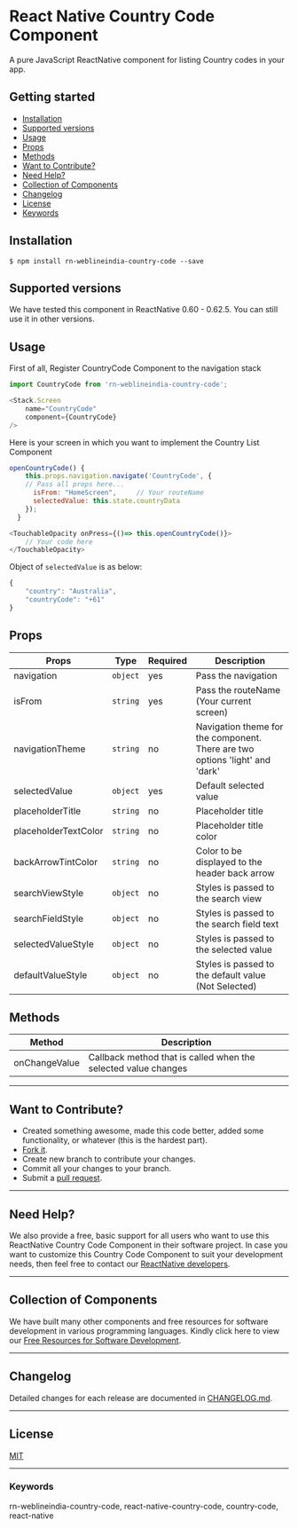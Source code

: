 # React Native Country Code Component

A pure JavaScript ReactNative component for listing Country codes in your app.

## Getting started

- [Installation](#installation)
- [Supported versions](#supported-versions)
- [Usage](#usage)
- [Props](#props)
- [Methods](#methods)
- [Want to Contribute?](#want-to-contribute?)
- [Need Help?](#need-help?)
- [Collection of Components](#collection-of-components)
- [Changelog](#changelog)
- [License](#license)
- [Keywords](#keywords)

## Installation

`$ npm install rn-weblineindia-country-code --save`

## Supported versions

We have tested this component in ReactNative 0.60 - 0.62.5. You can still use it in other versions.

## Usage

First of all, Register CountryCode Component to the navigation stack
```javascript
import CountryCode from 'rn-weblineindia-country-code';

<Stack.Screen 
    name="CountryCode" 
    component={CountryCode}
/>
```

Here is your screen in which you want to implement the Country List Component

```javascript
openCountryCode() {
    this.props.navigation.navigate('CountryCode', {
    // Pass all props here... 
      isFrom: "HomeScreen",     // Your routeName
      selectedValue: this.state.countryData
    });
  }

<TouchableOpacity onPress={()=> this.openCountryCode()}>
    // Your code here
</TouchableOpacity>
```

Object of `selectedValue` is as below:
```javascript
{
    "country": "Australia",
    "countryCode": "+61"
}
```

## Props

| **Props**            | **Type** | **Required** | **Description**                                                               |
|----------------------|----------|--------------|-------------------------------------------------------------------------------|
| navigation           | `object` | yes          | Pass the navigation                                                           |
| isFrom               | `string` | yes          | Pass the routeName \(Your current screen\)                                    |
| navigationTheme      | `string` | no           | Navigation theme for the component\. There are two options 'light' and 'dark' |
| selectedValue        | `object` | yes          | Default selected value                                                        |
| placeholderTitle     | `string` | no           | Placeholder title                                                             |
| placeholderTextColor | `string` | no           | Placeholder title color                                                       |
| backArrowTintColor   | `string` | no           | Color to be displayed to the header back arrow                                |
| searchViewStyle      | `object` | no           | Styles is passed to the search view                                           |
| searchFieldStyle     | `object` | no           | Styles is passed to the search field text                                     |
| selectedValueStyle   | `object` | no           | Styles is passed to the selected value                                        |
| defaultValueStyle    | `object` | no           | Styles is passed to the default value \(Not Selected\)                        |

## Methods

| **Method**           | **Description**                                                 |
|----------------------|-----------------------------------------------------------------|
| onChangeValue        | Callback method that is called when the selected value changes  |

-----

## Want to Contribute?

- Created something awesome, made this code better, added some functionality, or whatever (this is the hardest part).
- [Fork it](http://help.github.com/forking/).
- Create new branch to contribute your changes.
- Commit all your changes to your branch.
- Submit a [pull request](http://help.github.com/pull-requests/).

-----

## Need Help? 

We also provide a free, basic support for all users who want to use this ReactNative Country Code Component in their software project. In case you want to customize this Country Code Component to suit your development needs, then feel free to contact our [ReactNative developers](https://www.weblineindia.com/hire-react-native-developers.html).

-----

## Collection of Components

We have built many other components and free resources for software development in various programming languages. Kindly click here to view our [Free Resources for Software Development](https://www.weblineindia.com/software-development-resources.html).

------

## Changelog

Detailed changes for each release are documented in [CHANGELOG.md](./CHANGELOG.md).

------

## License

[MIT](LICENSE)

[mit]: https://github.com/weblineindia/React-Native-Country-Code/blob/master/LICENSE

------

### Keywords

 rn-weblineindia-country-code, react-native-country-code, country-code, react-native
